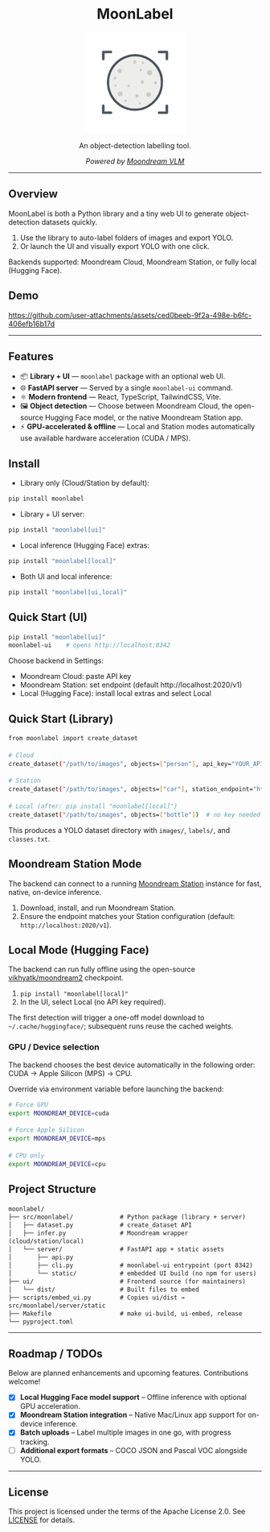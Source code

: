 <div align="center">
  <h1>MoonLabel</h1>
  <img src="https://raw.githubusercontent.com/muratcanlaloglu/moonlabel/main/ui/src/assets/moonlabellogo.svg" alt="MoonLabel Logo" width="200" />
  <p>An object-detection labelling tool.</p>
  <p><em>Powered by <a href="https://moondream.ai/">Moondream VLM</a></em></p>
</div>

---

## Overview

MoonLabel is both a Python library and a tiny web UI to generate object-detection datasets quickly.

1. Use the library to auto-label folders of images and export YOLO.
2. Or launch the UI and visually export YOLO with one click.

Backends supported: Moondream Cloud, Moondream Station, or fully local (Hugging Face).

## Demo

https://github.com/user-attachments/assets/ced0beeb-9f2a-498e-b6fc-406efb16b17d

---

## Features

* 📦 **Library + UI** — `moonlabel` package with an optional web UI.
* 🌐 **FastAPI server** — Served by a single `moonlabel-ui` command.
* ⚛️ **Modern frontend** — React, TypeScript, TailwindCSS, Vite.
* 🖼️ **Object detection** — Choose between Moondream Cloud, the open-source Hugging Face model, or the native Moondream Station app.
* ⚡ **GPU-accelerated & offline** — Local and Station modes automatically use available hardware acceleration (CUDA / MPS).


## Install

- Library only (Cloud/Station by default):
```bash
pip install moonlabel
```
- Library + UI server:
```bash
pip install "moonlabel[ui]"
```
- Local inference (Hugging Face) extras:
```bash
pip install "moonlabel[local]"
```
- Both UI and local inference:
```bash
pip install "moonlabel[ui,local]"
```

## Quick Start (UI)

```bash
pip install "moonlabel[ui]"
moonlabel-ui    # opens http://localhost:8342
```

Choose backend in Settings:
- Moondream Cloud: paste API key
- Moondream Station: set endpoint (default http://localhost:2020/v1)
- Local (Hugging Face): install local extras and select Local

## Quick Start (Library)

```bash
from moonlabel import create_dataset

# Cloud
create_dataset("/path/to/images", objects=["person"], api_key="YOUR_API_KEY")

# Station
create_dataset("/path/to/images", objects=["car"], station_endpoint="http://localhost:2020/v1")

# Local (after: pip install "moonlabel[local]")
create_dataset("/path/to/images", objects=["bottle"])  # no key needed
```

This produces a YOLO dataset directory with `images/`, `labels/`, and `classes.txt`.

## Moondream Station Mode

The backend can connect to a running [Moondream Station](https://moondream.ai/station) instance for fast, native, on-device inference.

1. Download, install, and run Moondream Station.
2. Ensure the endpoint matches your Station configuration (default: `http://localhost:2020/v1`).

## Local Mode (Hugging Face)

The backend can run fully offline using the open-source [vikhyatk/moondream2](https://huggingface.co/vikhyatk/moondream2) checkpoint.

1. `pip install "moonlabel[local]"`
2. In the UI, select Local (no API key required).

The first detection will trigger a one-off model download to `~/.cache/huggingface/`; subsequent runs reuse the cached weights.

### GPU / Device selection

The backend chooses the best device automatically in the following order: CUDA → Apple Silicon (MPS) → CPU.

Override via environment variable before launching the backend:

```bash
# Force GPU
export MOONDREAM_DEVICE=cuda

# Force Apple Silicon
export MOONDREAM_DEVICE=mps

# CPU only
export MOONDREAM_DEVICE=cpu
```

## Project Structure

```
moonlabel/
├── src/moonlabel/             # Python package (library + server)
│   ├── dataset.py             # create_dataset API
│   ├── infer.py               # Moondream wrapper (cloud/station/local)
│   └── server/                # FastAPI app + static assets
│       ├── api.py
│       ├── cli.py             # moonlabel-ui entrypoint (port 8342)
│       └── static/            # embedded UI build (no npm for users)
├── ui/                        # Frontend source (for maintainers)
│   └── dist/                  # Built files to embed
├── scripts/embed_ui.py        # Copies ui/dist → src/moonlabel/server/static
├── Makefile                   # make ui-build, ui-embed, release
└── pyproject.toml
```

---

## Roadmap / TODOs

Below are planned enhancements and upcoming features. Contributions welcome!

- [x] **Local Hugging Face model support** – Offline inference with optional GPU acceleration.
- [x] **Moondream Station integration** – Native Mac/Linux app support for on-device inference.
- [x] **Batch uploads** – Label multiple images in one go, with progress tracking.
- [ ] **Additional export formats** – COCO JSON and Pascal VOC alongside YOLO.

---

## License

This project is licensed under the terms of the Apache License 2.0. See [LICENSE](LICENSE) for details.

